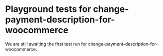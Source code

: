 # Playground tests for change-payment-description-for-woocommerce
We are still awaiting the first test run for change-payment-description-for-woocommerce.
